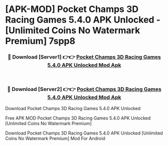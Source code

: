 # [APK-MOD] Pocket Champs  3D Racing Games 5.4.0 APK Unlocked - [Unlimited Coins No Watermark Premium] 7spp8



<div align="center">
<h3>🔴 Download [Server1] 👉👉 <a href="https://momento.my/?title=Pocket_Champs__3D_Racing_Games_5.4.0_APK_Unlocked">Pocket Champs  3D Racing Games 5.4.0 APK Unlocked Mod Apk</a></h3><br>

<h3>🔴 Download [Server2] 👉👉 <a href="https://momento.my/?title=Pocket_Champs__3D_Racing_Games_5.4.0_APK_Unlocked">Pocket Champs  3D Racing Games 5.4.0 APK Unlocked Mod Apk</a></h3>
</div>



Download Pocket Champs  3D Racing Games 5.4.0 APK Unlocked 

Free APK MOD Pocket Champs  3D Racing Games 5.4.0 APK Unlocked [Unlimited Coins No Watermark Premium]

Download Pocket Champs  3D Racing Games 5.4.0 APK Unlocked [Unlimited Coins No Watermark Premium] Mod For Android
